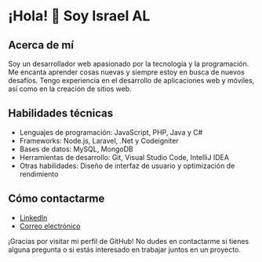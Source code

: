 # ¡Hola! 👋 Soy Israel AL

## Acerca de mí

Soy un desarrollador web apasionado por la tecnología y la programación. Me encanta aprender cosas nuevas y siempre estoy en busca de nuevos desafíos. Tengo experiencia en el desarrollo de aplicaciones web y móviles, así como en la creación de sitios web.

## Habilidades técnicas

- Lenguajes de programación: JavaScript, PHP, Java y C#
- Frameworks:  Node.js, Laravel, .Net y Codeigniter
- Bases de datos: MySQL, MongoDB
- Herramientas de desarrollo: Git, Visual Studio Code, IntelliJ IDEA
- Otras habilidades: Diseño de interfaz de usuario y optimización de rendimiento


## Cómo contactarme

- [LinkedIn](https://www.linkedin.com/in/israel-al-lu/)
- [Correo electrónico](israjos94@outlook.com)

¡Gracias por visitar mi perfil de GitHub! No dudes en contactarme si tienes alguna pregunta o si estás interesado en trabajar juntos en un proyecto.
